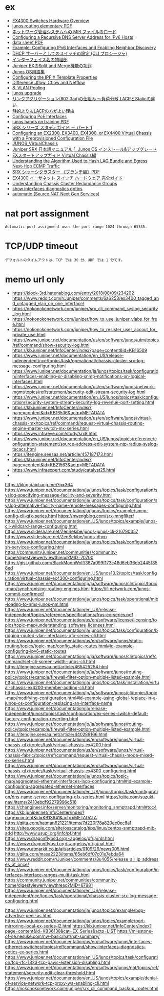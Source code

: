 # ex
- [EX4300 Switches Hardware Overview](https://www.juniper.net/documentation/en_US/release-independent/junos/topics/topic-map/ex4300-system-overview.html#ex4300-hardware-overview)
- [junos routing elementary PDF](https://www.juniper.net/jp/jp/local/pdf/others/jre.pdf)
- [ネットワーク管理システムへの MIB ファイルのロード](https://www.juniper.net/documentation/ja/junos/topics/task/operational/mib-loadng-to-nms-junos-nm.html)
-   [Configuring a Recursive DNS Server Address for IPv6 Hosts](https://www.juniper.net/documentation/us/en/software/junos/icmp/topics/task/recursive-dns-server-address-ipv6-configuring.html)
- [data sheet PDF](https://www.juniper.net/assets/jp/jp/local/pdf/datasheets/1000467-en.pdf)
- [Example: Configuring IPv6 Interfaces and Enabling Neighbor Discovery](https://www.juniper.net/documentation/en_US/junos/topics/topic-map/ipv6-interfaces-neighbor-discovery.html#id-example-configuring-ipv6-interfaces-and-enabling-neighbor-discovery)
-   [DHCP サーバーとしてのスイッチの設定 (CLI プロシージャ)](https://www.juniper.net/documentation/ja/junos/topics/topic-map/dhcp-for-switching-devices.html#id-configuring-a-switch-as-a-dhcp-server-cli-procedure)
- [インターフェイス名の物理部](https://www.juniper.net/documentation/ja/junos/topics/concept/interfaces-interface-naming-overview.html#id-10147130)
- [Juniper EXのSplit and Merge機能の功罪](https://blog.sidetech.jp/2014/12/05/182257)
- [Junos OS用語集](https://www.hs-juniperproducts.jp/guide/junos_words/word.html)
-   [Configuring the IPFIX Template Properties](https://www.juniper.net/documentation/us/en/software/junos/flow-monitoring/topics/concept/services-ipfix-flow-template-flow-aggregation-configuring.html#configuring-inline-j-flow-to-use-ipfix-flow-templates-on-mx-vmx-and-t-series-routers-ex-series-switches-nfx-series-devices-and-srx-devices__id-11332295)
- [Difference Jflow, Cflow and Netflow](https://community.juniper.net/communities/community-home/digestviewer/viewthread?MID=73286)
- [8. VLAN Pooling](https://qiita.com/tokuhy/items/013e5d7ab1c2c17129dd#8-vlan-pooling)
- [junos upgrade](https://www.infraeye.com/study/junos6.html)
- [リンクアグリゲーション(802.3ad)の仕組み 〜負荷分散,LACPとStaticの違い](https://milestone-of-se.nesuke.com/nw-basic/link-aggregation/802-1ax/)
- [静的よりもLACPの方がよい理由](https://network.oreda.net/device/switch/lag.html#%E9%9D%99%E7%9A%84%E3%82%88%E3%82%8A%E3%82%82lacp%E3%81%AE%E6%96%B9%E3%81%8C%E3%82%88%E3%81%84%E7%90%86%E7%94%B1)
- [Configuring PoE Interfaces](https://www.juniper.net/documentation/us/en/software/junos/poe/topics/topic-map/poe-ex-series-configuring.html#id-configuring-poe-interfaces)
- [junos hands on training PDF](https://www.juniper.net/assets/jp/jp/local/pdf/additional-resources/junos-switching-training-ex-qfx-course-jp.pdf)
- [SRX シリーズ スタディガイド － パート 1](https://www.juniper.net/assets/jp/jp/local/pdf/others/JNCIS-SEC-1_.pdf)
- [Configuring an EX2300, EX3400, EX4300, or EX4400 Virtual Chassis with a Preprovisioned Configuration File](https://www.juniper.net/documentation/us/en/software/junos/virtual-chassis-qfx/topics/task/virtual-chassis-ex4300-configuring.html#id-configuring-an-ex4300-virtual-chassis-with-a-preprovisioned-configuration-file)
- [JUNOS_VirtualChassis](https://klock-3rd.hatenablog.com/entry/2018/06/30/225641)
- [Juniper SRX 日本語マニュアル 1. Junos OS インストール&アップグレード](https://www.juniper.net/assets/jp/jp/local/pdf/additional-resources/junos-installation-upgrade.pdf)
- [EXスタートアップガイド Virtual Chassis編](https://www.juniper.net/assets/jp/jp/local/pdf/additional-resources/exstartup-guide-vc-rev1-202101.pdf)
- [Understanding the Algorithm Used to Hash LAG Bundle and Egress Next-Hop ECMP Traffic](https://www.juniper.net/documentation/us/en/software/junos/interfaces-ethernet-switches/topics/topic-map/switches-interface-aggregated.html#id-understanding-the-algorithm-used-to-hash-lag-bundle-and-egress-nexthop-ecmp-traffic)
- [SRX シャーシクラスター 《ブランチ編》PDF](https://www.juniper.net/assets/jp/jp/local/pdf/others/br_chassis-clustering.pdf)
- [EX4300 イーサネット スイッチ ハードウェア 完全ガイド](https://www.juniper.net/documentation/ja/release-independent/junos/information-products/topic-collections/hardware/ex-series/ex4300/book-hw-ex4300.pdf)
- [Understanding Chassis Cluster Redundancy Groups](https://www.juniper.net/documentation/us/en/software/junos/chassis-cluster-security-devices/topics/topic-map/security-chassis-cluster-redundancy-groups.html#id-understanding-chassis-cluster-redundancy-groups)
- [show interfaces diagnostics optics](https://www.juniper.net/documentation/us/en/software/junos/flow-packet-processing/topics/ref/command/show-interfaces-diagnostics-optics-srx.html)
- [automatic (Source NAT Next Gen Services)](https://www.juniper.net/documentation/us/en/software/junos/interfaces-next-gen-services/topics/ref/statement/automatic-edit-services-nat-source-port-usf.html)

# nat port assignment
```
Automatic port assignment uses the port range 1024 through 65535.
```

# TCP/UDP timeout
```
デフォルトのタイムアウトは、TCP では 30 分、UDP では 1 分です。
```
# memo url only

- https://klock-3rd.hatenablog.com/entry/2018/08/09/234202
https://www.reddit.com/r/Juniper/comments/6a6253/ex3400_tagged_and_untagged_vlan_on_one_interface/
- https://nokonokonetwork.com/juniper/srx_cli_command_syslog_security_log.html
- https://nokonokonetwork.com/juniper/how_to_use_juniper_vlabs_for_free.html
- https://nokonokonetwork.com/juniper/how_to_resister_user_accout_for_private_use.html
- https://www.juniper.net/documentation/us/en/software/junos/utm/topics/ref/command/show-security-log.html
https://kb.juniper.net/InfoCenter/index?page=content&id=KB16509
- https://www.juniper.net/documentation/en_US/release-independent/nce/topics/task/operational/chassis-cluster-srx-log-message-configuring.html
- https://www.juniper.net/documentation/ja/junos/topics/task/configuration/interfaces-enabling-or-disabling-snmp-notifications-on-logical-interfaces.html
- https://www.juniper.net/documentation/us/en/software/junos/network-mgmt/topics/ref/statement/security-edit-stream-security-log.html
- https://www.juniper.net/documentation/en_US/junos/topics/task/configuration/security-system-stream-security-log-revenue-port-setting.html
- https://kb.juniper.net/InfoCenter/index?page=content&id=KB16506&actp=METADATA
- https://www.juniper.net/documentation/us/en/software/junos/virtual-chassis-mx/topics/ref/command/request-virtual-chassis-routing-engine-master-switch-mx-series.html
- https://www.infraeye.com/study/srx8.html
- https://www.juniper.net/documentation/en_US/junos/topics/reference/configuration-statement/source-address-edit-system-ntp-radius-syslog-tacacs.html
- https://itengine.seesaa.net/article/457187173.html
- https://kb.juniper.net/InfoCenter/index?page=content&id=KB21563&actp=METADATA
- https://www.infraexpert.com/study/catalyst25.html
- 

https://blog.daichang.me/?p=364
https://www.juniper.net/documentation/ja/junos/topics/task/configuration/syslog-specifying-message-facility-and-severity.html
https://www.juniper.net/documentation/ja/junos/topics/task/configuration/syslog-alternative-facility-name-remote-messages-configuring.html
https://www.juniper.net/documentation/ja/junos/topics/example/snmp-config-cli-qfx-series.html
https://nwengblog.com/srx-mngfilter/
https://www.juniper.net/documentation/en_US/junos/topics/example/junos-cli-wildcard-range-configuring.html
https://www.slideshare.net/ZenSekibe/junos-junos-cli-216790357
https://www.slideshare.net/ZenSekibe/junos-dhcp
https://www.juniper.net/documentation/ja/junos/topics/task/configuration/ssh-services-configuring.html
https://community.juniper.net/communities/community-home/digestviewer/viewthread?MID=70700
https://gist.github.com/BlackMoonWolf/367a099f173c48d6eb36eb2445f358ed
https://www.juniper.net/documentation/en_US/junos13.2/topics/task/configuration/virtual-chassis-ex4300-configuring.html
https://www.juniper.net/documentation/jp/ja/software/junos/cli/topics/topic-map/synchronising-routing-engines.html
https://if-network.com/junos-commit-confirmed/
https://www.juniper.net/documentation/ja/junos/topics/task/operational/mib-loadng-to-nms-junos-nm.html
https://www.juniper.net/documentation/en_US/release-independent/topics/reference/specifications/frus-ex-series.pdf
https://www.juniper.net/documentation/us/en/software/license/licensing/topics/topic-map/understanding_software_licenses.html
https://www.juniper.net/documentation/ja/junos/topics/task/configuration/bridging-routed-vlan-interfaces-qfx-series-cli.html
https://www.juniper.net/documentation/us/en/software/junos/static-routing/topics/topic-map/config_static-routes.html#id-example-configuring-ipv6-static-routes
https://www.juniper.net/documentation/jp/ja/software/junos/cli/topics/ref/command/set-cli-screen-width-junos-cli.html
https://itengine.seesaa.net/article/465425254.html
https://www.juniper.net/documentation/jp/ja/software/junos/routing-policy/topics/example/firewall-filter-option-multiple-listed-example.html
https://www.juniper.net/documentation/ja/junos/topics/task/installation/virtual-chassis-ex4200-member-adding-cli.html
https://www.juniper.net/documentation/jp/ja/software/junos/cli/topics/topic-map/modifying-configuration.html#id-example-using-global-replace-in-a-junos-os-configuration-replacing-an-interface-name
https://www.juniper.net/documentation/ja/release-independent/junos/topics/task/configuration/ex-series-switch-default-factory-configuration-reverting.html
https://www.juniper.net/documentation/jp/ja/software/junos/routing-policy/topics/example/firewall-filter-option-multiple-listed-example.html
https://itengine.seesaa.net/article/440288166.html
https://www.juniper.net/documentation/us/en/software/junos/virtual-chassis-qfx/topics/task/virtual-chassis-ex4200.html
https://www.juniper.net/documentation/us/en/software/junos/virtual-chassis-fabric/topics/ref/command/request-virtual-chassis-mode-mixed-ex-series.html
https://www.juniper.net/documentation/us/en/software/junos/virtual-chassis-qfx/topics/task/virtual-chassis-ex4300-configuring.html
https://www.juniper.net/documentation/ja/junos/topics/topic-map/aggregated-ethernet-interfaces-lacp-configuring.html#id-example-configuring-aggregated-ethernet-interfaces
https://www.juniper.net/documentation/en_US/junos/topics/task/configuration/dns-name-server-configuring-qfx-series.html
https://qiita.com/suzuki-navi/items/2410ebdf92279996c516
https://changineer.info/server/monitoring/monitoring_snmptrapd.html#toc4
https://kb.juniper.net/InfoCenter/index?page=content&id=KB13641&actp=METADATA
https://qiita.com/hatman621221/items/7d220f78a820ec0ec8a1
https://sites.google.com/site/osscatalog/tips/linux/centos-snmptrapd-mib-add
http://www.usupi.org/info/pf.html
https://www.dragonflybsd.org/~aggelos/pf/ja/rdr.html
https://www.dragonflybsd.org/~aggelos/pf/ja/nat.html
https://www.atmarkit.co.jp/ait/articles/0109/29/news005.html
https://qiita.com/masa2223/items/65eb6df07c01e7ebda64
https://www.reddit.com/r/Juniper/comments/8u4055/release_all_ip_addresses_at_once/
https://www.juniper.net/documentation/ja/junos/topics/task/configuration/interfaces-interface-ranges-multi-task.html
https://community.juniper.net/communities/community-home/digestviewer/viewthread?MID=67981
https://www.juniper.net/documentation/en_US/release-independent/nce/topics/task/operational/chassis-cluster-srx-log-message-configuring.html

https://www.juniper.net/documentation/ja/junos/topics/example/bgp-advertise-peer-as.html
https://www.juniper.net/documentation/ja/junos/topics/example/port-mirroring-local-ex-series-l2.html
https://kb.juniper.net/InfoCenter/index?page=content&id=KB36138&cat=EX_Series&actp=LIST
https://milestone-of-se.nesuke.com/nw-basic/nat/nat-summary/
https://www.juniper.net/documentation/us/en/software/junos/interfaces-ethernet-switches/topics/ref/command/show-interfaces-diagnostics-optics-ex-series.html
https://www.juniper.net/documentation/en_US/junos/topics/task/configuration/tcp-rfc-1323-tcp-paws-extension-disabling.html
https://www.juniper.net/documentation/us/en/software/junos/nat/topics/ref/statement/security-edit-clear-threshold.html
https://www.juniper.net/documentation/en_US/junos/topics/example/denial-of-service-network-tcp-proxy-ws-enabling-cli.html
https://nokonokonetwork.com/juniper/srx_cli_command_backup_router.html

<!--stackedit_data:
eyJoaXN0b3J5IjpbMTA4NDc5MDI1NiwxODExNTYzMTEzLDYwMD
U1NDUzOCw4NTQ0MzYyMDUsMTE0Mzc1NDgxOSwtMTIxMDkzNDA5
MywtMTMxMTkzNjEwNyw2MDQwNTQxNTQsOTgyODczNjU0LC0xMz
EwOTI2MjgzLDc2NTg3NTYwNiwtNzcyNDE0MDY4LDMzNzQxNTAw
NCw0NjMzNzMzMDNdfQ==
-->